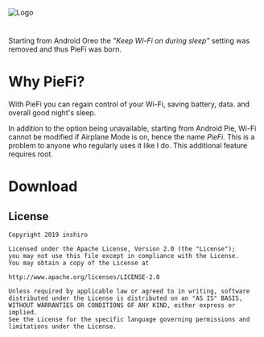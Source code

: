 ![Logo](https://i.postimg.cc/7Y6xjw79/ic-launcher-round.png)

#
Starting from Android Oreo the _"Keep Wi-Fi on during sleep"_ setting was removed and thus PieFi was born.

# Why PieFi?

With PieFi you can regain control of your Wi-Fi, saving battery, data. and overall good night's sleep.

In addition to the option being unavailable, starting from Android Pie, Wi-Fi cannot be modified if Airplane Mode is on, hence the name _PieFi._ This is a problem to anyone who regularly uses it like I do.
This additional feature requires root.

# Download

License
-------

    Copyright 2019 inshiro

    Licensed under the Apache License, Version 2.0 (the "License");
    you may not use this file except in compliance with the License.
    You may obtain a copy of the License at

    http://www.apache.org/licenses/LICENSE-2.0

    Unless required by applicable law or agreed to in writing, software
    distributed under the License is distributed on an "AS IS" BASIS,
    WITHOUT WARRANTIES OR CONDITIONS OF ANY KIND, either express or implied.
    See the License for the specific language governing permissions and
    limitations under the License.
